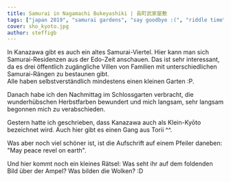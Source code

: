 ```yaml
---
title: Samurai in Naga­ma­chi Bukeyashiki | 長町武家屋敷
tags: ["japan 2019", "samurai gardens", "say goodbye :(", "riddle time"]
cover: sho_kyoto.jpg
author: steffigb
---
```


In Kanazawa gibt es auch ein altes Samurai-Viertel. Hier kann man sich Samurai-Residenzen aus der Edo-Zeit anschauen. Das ist sehr interessant, da es drei öffentlich zugängliche Villen von Familien mit unterschiedlichen Samurai-Rängen zu bestaunen gibt.  
Alle haben selbstverständlich mindestens einen kleinen Garten :P.

<re-img src="tree.jpg" title="Samurai tree"></re-img>

Danach habe ich den Nachmittag im Schlossgarten verbracht, die wunderhübschen Herbstfarben bewundert und mich langsam, sehr langsam begonnen mich zu verabschieden.

<re-img src="colours.jpg" title="Castle garden"></re-img>

Gestern hatte ich geschrieben, dass Kanazawa auch als Klein-Kyōto bezeichnet wird. Auch hier gibt es einen Gang aus Torii ^^. 

<re-img src="sho_kyoto.jpg" title="Little kyōto"></re-img>

Was aber noch viel schöner ist, ist die Aufschrift auf einem Pfeiler daneben: "May peace revel on earth".

Und hier kommt noch ein kleines Rätsel: Was seht ihr auf dem foldenden Bild über der Ampel? Was bilden die Wolken? :D

<re-img src="dove.jpg" title="Riddle image"></re-img>





